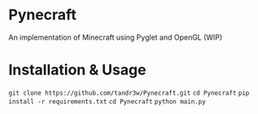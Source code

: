 # Pynecraft
An implementation of Minecraft using Pyglet and OpenGL (WIP)

# Installation & Usage
`git clone https://github.com/tandr3w/Pynecraft.git`
`cd Pynecraft`
`pip install -r requirements.txt`
`cd Pynecraft`
`python main.py`


